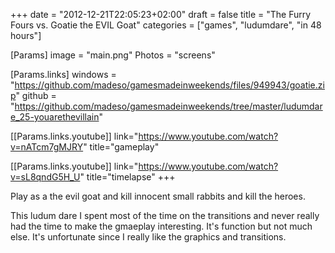 +++
date = "2012-12-21T22:05:23+02:00"
draft = false
title = "The Furry Fours vs. Goatie the EVIL Goat"
categories = ["games", "ludumdare", "in 48 hours"]

[Params]
image = "main.png"
Photos = "screens"

[Params.links]
windows = "https://github.com/madeso/gamesmadeinweekends/files/949943/goatie.zip"
github = "https://github.com/madeso/gamesmadeinweekends/tree/master/ludumdare_25-youarethevillain"

[[Params.links.youtube]]
link="https://www.youtube.com/watch?v=nATcm7gMJRY"
title="gameplay"

[[Params.links.youtube]]
link="https://www.youtube.com/watch?v=sL8qndG5H_U"
title="timelapse"
+++

Play as a the evil goat and kill innocent small rabbits and kill the heroes.

This ludum dare I spent most of the time on the transitions and never really had the time to make the gmaeplay interesting. It's function but not much else. It's unfortunate since I really like the graphics and transitions.

